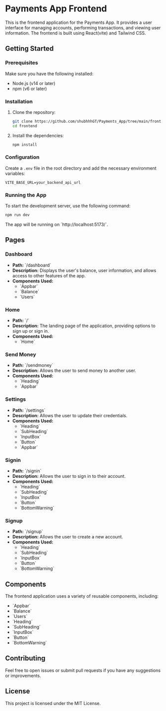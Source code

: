 # Payments App Frontend

This is the frontend application for the Payments App. It provides a user interface for managing accounts, performing transactions, and viewing user information. The frontend is built using React(vite) and Tailwind CSS.

## Getting Started

### Prerequisites

Make sure you have the following installed:

- Node.js (v14 or later)
- npm (v6 or later)

### Installation

1. Clone the repository:

   ```bash
   git clone https://github.com/shubhhhGT/Payments_App/tree/main/frontend.git
   cd frontend
   ```

2. Install the dependencies:

   ```bash
   npm install
   ```

### Configuration

Create a `.env` file in the root directory and add the necessary environment variables:

```plaintext
VITE_BASE_URL=your_backend_api_url
```

### Running the App

To start the development server, use the following command:

```bash
npm run dev
```

The app will be running on \`http://localhost:5173/`.

## Pages

### Dashboard

- **Path:** \`/dashboard\`
- **Description:** Displays the user's balance, user information, and allows access to other features of the app.
- **Components Used:**
  - \`Appbar\`
  - \`Balance\`
  - \`Users\`

### Home

- **Path:** \`/\`
- **Description:** The landing page of the application, providing options to sign up or sign in.
- **Components Used:**
  - \`Home\`

### Send Money

- **Path:** \`/sendmoney\`
- **Description:** Allows the user to send money to another user.
- **Components Used:**
  - \`Heading\`
  - \`Appbar\`

### Settings

- **Path:** \`/settings\`
- **Description:** Allows the user to update their credentials.
- **Components Used:**
  - \`Heading\`
  - \`SubHeading\`
  - \`InputBox\`
  - \`Button\`
  - \`Appbar\`

### Signin

- **Path:** \`/signin\`
- **Description:** Allows the user to sign in to their account.
- **Components Used:**
  - \`Heading\`
  - \`SubHeading\`
  - \`InputBox\`
  - \`Button\`
  - \`BottomWarning\`

### Signup

- **Path:** \`/signup\`
- **Description:** Allows the user to create a new account.
- **Components Used:**
  - \`Heading\`
  - \`SubHeading\`
  - \`InputBox\`
  - \`Button\`
  - \`BottomWarning\`

## Components

The frontend application uses a variety of reusable components, including:

- \`Appbar\`
- \`Balance\`
- \`Users\`
- \`Heading\`
- \`SubHeading\`
- \`InputBox\`
- \`Button\`
- \`BottomWarning\`

## Contributing

Feel free to open issues or submit pull requests if you have any suggestions or improvements.

## License

This project is licensed under the MIT License.
